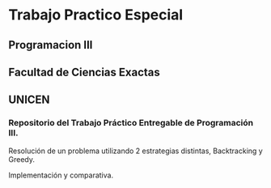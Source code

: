 # Trabajo Practico Especial
## Programacion III
## Facultad de Ciencias Exactas
## UNICEN

### Repositorio del Trabajo Práctico Entregable de Programación III.

Resolución de un problema utilizando 2 estrategias distintas, Backtracking y Greedy.

Implementación y comparativa.
